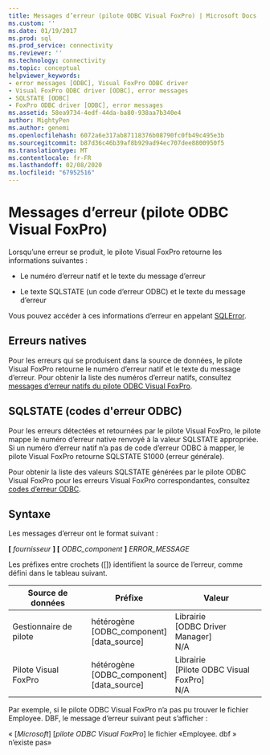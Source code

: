 ```yaml
---
title: Messages d’erreur (pilote ODBC Visual FoxPro) | Microsoft Docs
ms.custom: ''
ms.date: 01/19/2017
ms.prod: sql
ms.prod_service: connectivity
ms.reviewer: ''
ms.technology: connectivity
ms.topic: conceptual
helpviewer_keywords:
- error messages [ODBC], Visual FoxPro ODBC driver
- Visual FoxPro ODBC driver [ODBC], error messages
- SQLSTATE [ODBC]
- FoxPro ODBC driver [ODBC], error messages
ms.assetid: 58ea9734-4edf-44da-ba80-938aa7b340e4
author: MightyPen
ms.author: genemi
ms.openlocfilehash: 6072a6e317ab87118376b08790fc0fb49c495e3b
ms.sourcegitcommit: b87d36c46b39af8b929ad94ec707dee8800950f5
ms.translationtype: MT
ms.contentlocale: fr-FR
ms.lasthandoff: 02/08/2020
ms.locfileid: "67952516"
---
```

# <a name="error-messages-visual-foxpro-odbc-driver"></a>Messages d’erreur (pilote ODBC Visual FoxPro)
Lorsqu’une erreur se produit, le pilote Visual FoxPro retourne les informations suivantes :  
  
-   Le numéro d’erreur natif et le texte du message d’erreur  
  
-   Le texte SQLSTATE (un code d’erreur ODBC) et le texte du message d’erreur  
  
 Vous pouvez accéder à ces informations d’erreur en appelant [SQLError](../../odbc/microsoft/sqlerror-visual-foxpro-odbc-driver.md).  
  
## <a name="native-errors"></a>Erreurs natives  
 Pour les erreurs qui se produisent dans la source de données, le pilote Visual FoxPro retourne le numéro d’erreur natif et le texte du message d’erreur. Pour obtenir la liste des numéros d’erreur natifs, consultez [messages d’erreur natifs du pilote ODBC Visual FoxPro](../../odbc/microsoft/visual-foxpro-odbc-driver-native-error-messages.md).  
  
## <a name="sqlstate-odbc-error-codes"></a>SQLSTATE (codes d'erreur ODBC)  
 Pour les erreurs détectées et retournées par le pilote Visual FoxPro, le pilote mappe le numéro d’erreur native renvoyé à la valeur SQLSTATE appropriée. Si un numéro d’erreur natif n’a pas de code d’erreur ODBC à mapper, le pilote Visual FoxPro retourne SQLSTATE S1000 (erreur générale).  
  
 Pour obtenir la liste des valeurs SQLSTATE générées par le pilote ODBC Visual FoxPro pour les erreurs Visual FoxPro correspondantes, consultez [codes d’erreur ODBC](../../odbc/microsoft/odbc-error-codes-visual-foxpro-odbc-driver.md).  
  
## <a name="syntax"></a>Syntaxe  
 Les messages d’erreur ont le format suivant :  
  
 **[** *fournisseur* **] [** *ODBC_component* **]** *ERROR_MESSAGE*  
  
 Les préfixes entre crochets ([]) identifient la source de l’erreur, comme défini dans le tableau suivant.  
  
|Source de données|Préfixe|Valeur|  
|-----------------|------------|-----------|  
|Gestionnaire de pilote|hétérogène<br />[ODBC_component]<br />[data_source]|Librairie<br />[ODBC Driver Manager]<br />N/A|  
|Pilote Visual FoxPro|hétérogène<br />[ODBC_component]<br />[data_source]|Librairie<br />[Pilote ODBC Visual FoxPro]<br />N/A|  
  
 Par exemple, si le pilote ODBC Visual FoxPro n’a pas pu trouver le fichier Employee. DBF, le message d’erreur suivant peut s’afficher :  
  
 « [*Microsoft*] [*pilote ODBC Visual FoxPro*] le fichier «Employee. dbf » n’existe pas»
